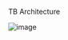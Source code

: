 TB Architecture

![image](https://github.com/singh-rozer/UVM/assets/132862452/2d4f007e-2429-48f2-8078-3e49f0ab739a)

